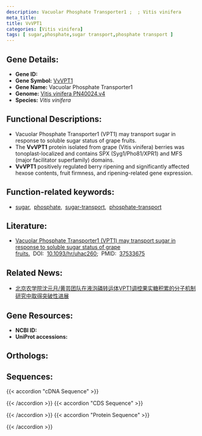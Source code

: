 ```yaml
---
description: Vacuolar Phosphate Transporter1 ;  ; Vitis vinifera
meta_title:
title: VvVPT1
categories: [Vitis vinifera]
tags: [ sugar,phosphate,sugar transport,phosphate transport ]
---
```


## Gene Details:
- **Gene ID:**	[]()
- **Gene Symbol:** <u>VvVPT1</u>
- **Gene Name:** Vacuolar Phosphate Transporter1
- **Genome:** [Vitis vinifera PN40024.v4](https://ensembl.gramene.org/Vitis_vinifera/Info/Index)
- **Species:** *Vitis vinifera*

## Functional Descriptions:
   - Vacuolar Phosphate Transporter1 (VPT1) may transport sugar in response to soluble sugar status of grape fruits.
   - The **VvVPT1** protein isolated from grape (Vitis vinifera) berries was tonoplast-localized and contains SPX (Syg1/Pho81/XPR1) and MFS (major facilitator superfamily) domains.
   - **VvVPT1** positively regulated berry ripening and significantly affected hexose contents, fruit firmness, and ripening-related gene expression.

## Function-related keywords:
   - [sugar](/tags/sugar/),&nbsp;&nbsp;[phosphate](/tags/phosphate/),&nbsp;&nbsp;[sugar-transport](/tags/sugar-transport/),&nbsp;&nbsp;[phosphate-transport](/tags/phosphate-transport/)

## Literature:
   - [Vacuolar Phosphate Transporter1 (VPT1) may transport sugar in response to soluble sugar status of grape fruits.](https://academic.oup.com/hr/article/10/2/uhac260/6840708?login=true)&nbsp;&nbsp;DOI:&nbsp;&nbsp;[10.1093/hr/uhac260](https://academic.oup.com/hr/article/10/2/uhac260/6840708?login=true);&nbsp;&nbsp;PMID:&nbsp;&nbsp;[37533675](https://pubmed.ncbi.nlm.nih.gov/37533675/)

## Related News:
   - [北京农学院沈元月/黄芸团队在液泡磷转运体VPT1调控果实糖积累的分子机制研究中取得突破性进展](https://mp.weixin.qq.com/s?__biz=MzIyOTY2NDYyNQ==&mid=2247561389&idx=4&sn=0045476d5007d0f8c230ba58648065cf&chksm=e8bc82b3dfcb0ba5b40abf32962112e33e6c1570e622adacdc6d27bf0e5ee36d526e3eb020c4&scene=27#wechat_redirect)

## Gene Resources:
- **NCBI ID:**  [](https://www.ncbi.nlm.nih.gov/gene/?term=)
- **UniProt accessions:** [](https://www.uniprot.org/uniprotkb//entry)

## Orthologs:

## Sequences:
{{< accordion "cDNA Sequence" >}}

{{< /accordion >}}
{{< accordion "CDS Sequence" >}}

{{< /accordion >}}
{{< accordion "Protein Sequence" >}}

{{< /accordion >}}
